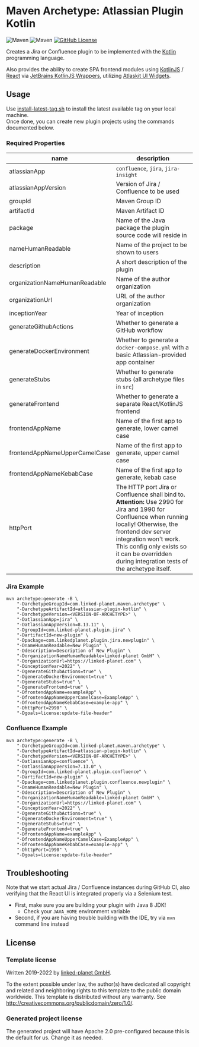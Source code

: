 # Maven Archetype: Atlassian Plugin Kotlin

![Maven](https://github.com/linked-planet/atlassian-plugin-kotlin/actions/workflows/jira.yml/badge.svg)
![Maven](https://github.com/linked-planet/atlassian-plugin-kotlin/actions/workflows/confluence.yml/badge.svg)
[![GitHub License](https://img.shields.io/badge/license-CC0%201.0%20Universal-blue.svg?style=flat)](https://creativecommons.org/publicdomain/zero/1.0/legalcode)

Creates a Jira or Confluence plugin to be implemented with the
[Kotlin](https://kotlinlang.org/) programming language.

Also provides the ability to create SPA frontend modules using
[KotlinJS](https://kotlinlang.org/docs/js-overview.html) / [React](https://reactjs.org/)
via [JetBrains KotlinJS Wrappers](https://github.com/JetBrains/kotlin-wrappers),
utilizing [Atlaskit UI Widgets](https://atlaskit.atlassian.com/).

## Usage

Use [install-latest-tag.sh](install-latest-tag.sh) to install the latest available tag on your local machine.  
Once done, you can create new plugin projects using the commands documented below.

### Required Properties

| name | description |
| ---- | ----------- |
| atlassianApp | `confluence`, `jira`, `jira-insight` |
| atlassianAppVersion | Version of Jira / Confluence to be used |
| groupId | Maven Group ID |
| artifactId | Maven Artifact ID |
| package | Name of the Java package the plugin source code will reside in |
| nameHumanReadable | Name of the project to be shown to users |
| description | A short description of the plugin |
| organizationNameHumanReadable | Name of the author organization |
| organizationUrl | URL of the author organization |
| inceptionYear | Year of inception |
| generateGithubActions | Whether to generate a GitHub workflow |
| generateDockerEnvironment | Whether to generate a `docker-compose.yml` with a basic Atlassian-provided app container |
| generateStubs | Whether to generate stubs (all archetype files in `src`) |
| generateFrontend | Whether to generate a separate React/KotlinJS frontend  |
| frontendAppName | Name of the first app to generate, lower camel case |
| frontendAppNameUpperCamelCase | Name of the first app to generate, upper camel case |
| frontendAppNameKebabCase | Name of the first app to generate, kebab case |
| httpPort | The HTTP port Jira or Confluence shall bind to. **Attention:** Use 2990 for Jira and 1990 for Confluence when running locally! Otherwise, the frontend dev server integration won't work. This config only exists so it can be overridden during integration tests of the archetype itself. |

### Jira Example

```
mvn archetype:generate -B \
    "-DarchetypeGroupId=com.linked-planet.maven.archetype" \
    "-DarchetypeArtifactId=atlassian-plugin-kotlin" \
    "-DarchetypeVersion=<VERSION-OF-ARCHETYPE>" \
    "-DatlassianApp=jira" \
    "-DatlassianAppVersion=8.13.11" \
    "-DgroupId=com.linked-planet.plugin.jira" \
    "-DartifactId=new-plugin" \
    "-Dpackage=com.linkedplanet.plugin.jira.newplugin" \
    "-DnameHumanReadable=New Plugin" \
    "-Ddescription=Description of New Plugin" \
    "-DorganizationNameHumanReadable=linked-planet GmbH" \
    "-DorganizationUrl=https://linked-planet.com" \
    "-DinceptionYear=2022" \
    "-DgenerateGithubActions=true" \
    "-DgenerateDockerEnvironment=true" \
    "-DgenerateStubs=true" \
    "-DgenerateFrontend=true" \
    "-DfrontendAppName=exampleApp" \
    "-DfrontendAppNameUpperCamelCase=ExampleApp" \
    "-DfrontendAppNameKebabCase=example-app" \
    "-DhttpPort=2990" \
    "-Dgoals=license:update-file-header"
```

### Confluence Example

```
mvn archetype:generate -B \
    "-DarchetypeGroupId=com.linked-planet.maven.archetype" \
    "-DarchetypeArtifactId=atlassian-plugin-kotlin" \
    "-DarchetypeVersion=<VERSION-OF-ARCHETYPE>" \
    "-DatlassianApp=confluence" \
    "-DatlassianAppVersion=7.13.0" \
    "-DgroupId=com.linked-planet.plugin.confluence" \
    "-DartifactId=new-plugin" \
    "-Dpackage=com.linkedplanet.plugin.confluence.newplugin" \
    "-DnameHumanReadable=New Plugin" \
    "-Ddescription=Description of New Plugin" \
    "-DorganizationNameHumanReadable=linked-planet GmbH" \
    "-DorganizationUrl=https://linked-planet.com" \
    "-DinceptionYear=2022" \
    "-DgenerateGithubActions=true" \
    "-DgenerateDockerEnvironment=true" \
    "-DgenerateStubs=true" \
    "-DgenerateFrontend=true" \
    "-DfrontendAppName=exampleApp" \
    "-DfrontendAppNameUpperCamelCase=ExampleApp" \
    "-DfrontendAppNameKebabCase=example-app" \
    "-DhttpPort=1990" \
    "-Dgoals=license:update-file-header"
```

## Troubleshooting

Note that we start actual Jira / Confluence instances during GitHub CI,
also verifying that the React UI is integrated properly via a Selenium test.

- First, make sure you are building your plugin with Java 8 JDK!
  - Check your `JAVA_HOME` environment variable
- Second, if you are having trouble building with the IDE, try via `mvn` command line instead 


## License

### Template license

Written 2019-2022 by [linked-planet GmbH](https://www.linked-planet.com).

To the extent possible under law, the author(s) have dedicated all copyright and related and neighboring rights to this
template to the public domain worldwide. This template is distributed without any warranty.
See <http://creativecommons.org/publicdomain/zero/1.0/>.

### Generated project license

The generated project will have Apache 2.0 pre-configured because this is the default for us. Change it as needed.
